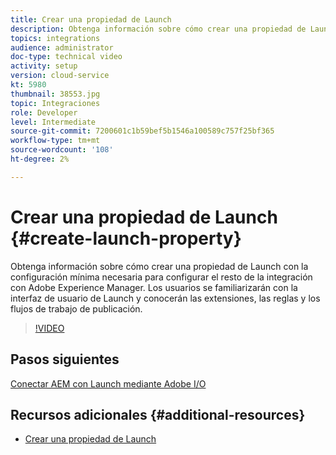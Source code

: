 ```yaml
---
title: Crear una propiedad de Launch
description: Obtenga información sobre cómo crear una propiedad de Launch con la configuración mínima necesaria para configurar el resto de la integración. Los usuarios se familiarizarán con la interfaz de usuario de Launch y conocerán las extensiones, las reglas y los flujos de trabajo de publicación.
topics: integrations
audience: administrator
doc-type: technical video
activity: setup
version: cloud-service
kt: 5980
thumbnail: 38553.jpg
topic: Integraciones
role: Developer
level: Intermediate
source-git-commit: 7200601c1b59bef5b1546a100589c757f25bf365
workflow-type: tm+mt
source-wordcount: '108'
ht-degree: 2%

---
```



# Crear una propiedad de Launch {#create-launch-property}

Obtenga información sobre cómo crear una propiedad de Launch con la configuración mínima necesaria para configurar el resto de la integración con Adobe Experience Manager. Los usuarios se familiarizarán con la interfaz de usuario de Launch y conocerán las extensiones, las reglas y los flujos de trabajo de publicación.

>[!VIDEO](https://video.tv.adobe.com/v/38553?quality=12&learn=on)

## Pasos siguientes

[Conectar AEM con Launch mediante Adobe I/O](connect-aem-launch-adobe-io.md)

## Recursos adicionales {#additional-resources}

* [Crear una propiedad de Launch](https://experienceleague.adobe.com/docs/launch-learn/implementing-in-websites-with-launch/configure-launch/launch.html)
